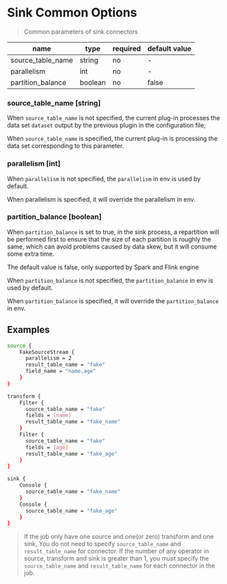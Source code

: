 # Sink Common Options

> Common parameters of sink connectors

|       name        |  type   | required | default value |
|-------------------|---------|----------|---------------|
| source_table_name | string  | no       | -             |
| parallelism       | int     | no       | -             |
| partition_balance | boolean | no       | false         |

### source_table_name [string]

When `source_table_name` is not specified, the current plug-in processes the data set `dataset` output by the previous plugin in the configuration file;

When `source_table_name` is specified, the current plug-in is processing the data set corresponding to this parameter.

### parallelism [int]

When `parallelism` is not specified, the `parallelism` in env is used by default.

When parallelism is specified, it will override the parallelism in env.

### partition_balance [boolean]

When `partition_balance` is set to true, in the sink process, a repartition will be performed first to ensure that the size of each partition is roughly the same, which can avoid problems caused by data skew, but it will consume some extra time.

The default value is false, only supported by Spark and Flink engine

When `partition_balance` is not specified, the `partition_balance` in env is used by default.

When `partition_balance` is specified, it will override the `partition_balance` in env.

## Examples

```bash
source {
    FakeSourceStream {
      parallelism = 2
      result_table_name = "fake"
      field_name = "name,age"
    }
}

transform {
    Filter {
      source_table_name = "fake"
      fields = [name]
      result_table_name = "fake_name"
    }
    Filter {
      source_table_name = "fake"
      fields = [age]
      result_table_name = "fake_age"
    }
}

sink {
    Console {
      source_table_name = "fake_name"
    }
    Console {
      source_table_name = "fake_age"
    }
}
```

> If the job only have one source and one(or zero) transform and one sink, You do not need to specify `source_table_name` and `result_table_name` for connector.
> If the number of any operator in source, transform and sink is greater than 1, you must specify the `source_table_name` and `result_table_name` for each connector in the job.

